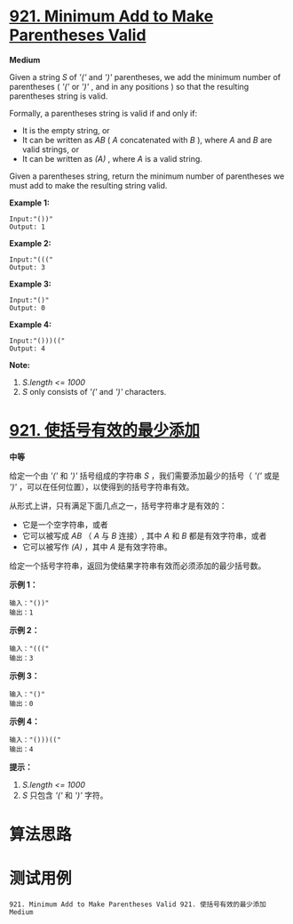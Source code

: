 # [921. Minimum Add to Make Parentheses Valid][enTitle]

**Medium**

Given a string  *S*  of  *'('*  and  *')'*  parentheses, we add the minimum number of parentheses (  *'('*  or  *')'* , and in any positions ) so that the resulting parentheses string is valid.

Formally, a parentheses string is valid if and only if:

- It is the empty string, or 
- It can be written as  *AB*  ( *A*  concatenated with  *B* ), where  *A*  and  *B*  are valid strings, or 
- It can be written as  *(A)* , where  *A*  is a valid string.

Given a parentheses string, return the minimum number of parentheses we must add to make the resulting string valid.



**Example 1:** 

```
Input:"())"
Output: 1
```


**Example 2:** 

```
Input:"((("
Output: 3
```


**Example 3:** 

```
Input:"()"
Output: 0
```


**Example 4:** 

```
Input:"()))(("
Output: 4
```









**Note:** 

1.  *S.length <= 1000*  
2.  *S*  only consists of  *'('*  and  *')'*  characters.














# [921. 使括号有效的最少添加][cnTitle]

**中等**

给定一个由  *'('*  和  *')'*  括号组成的字符串  *S* ，我们需要添加最少的括号（  *'('*  或是  *')'* ，可以在任何位置），以使得到的括号字符串有效。

从形式上讲，只有满足下面几点之一，括号字符串才是有效的：

- 它是一个空字符串，或者 
- 它可以被写成  *AB*  （ *A*  与  *B*  连接）, 其中  *A*  和  *B*  都是有效字符串，或者 
- 它可以被写作  *(A)* ，其中  *A*  是有效字符串。

给定一个括号字符串，返回为使结果字符串有效而必须添加的最少括号数。



**示例 1：** 

```
输入："())"
输出：1

```

**示例 2：** 

```
输入："((("
输出：3

```

**示例 3：** 

```
输入："()"
输出：0

```

**示例 4：** 

```
输入："()))(("
输出：4
```



**提示：** 

1.  *S.length <= 1000*  
2.  *S*  只包含  *'('*  和  *')'*  字符。






# 算法思路

# 测试用例
```
921. Minimum Add to Make Parentheses Valid 921. 使括号有效的最少添加 Medium
```

[enTitle]: https://leetcode.com/problems/minimum-add-to-make-parentheses-valid/
[cnTitle]: https://leetcode-cn.com/problems/minimum-add-to-make-parentheses-valid/
